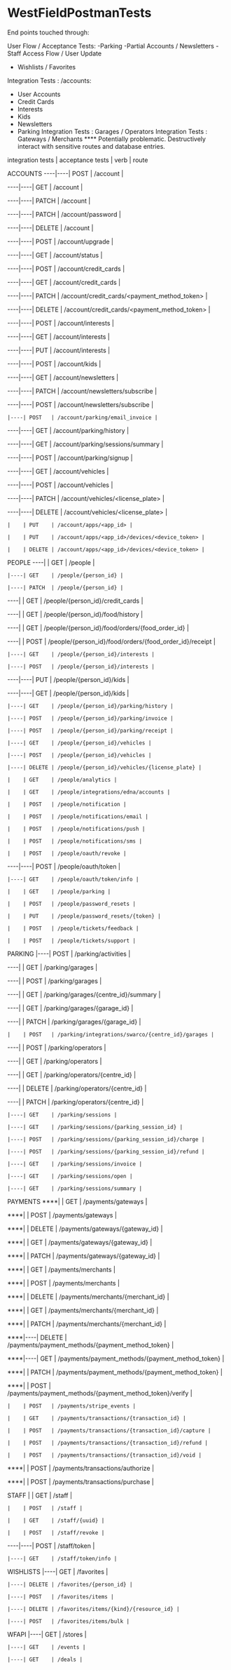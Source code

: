 # WestFieldPostmanTests


End points touched through:

User Flow / Acceptance Tests:
  -Parking
  -Partial Accounts / Newsletters
  -Staff Access Flow / User Update
  - Wishlists / Favorites

Integration Tests : /accounts:
  - User Accounts
  - Credit Cards
  - Interests
  - Kids
  - Newsletters
  - Parking
Integration Tests : Garages / Operators
Integration Tests : Gateways / Merchants  **** Potentially problematic. Destructively interact with sensitive routes and database entries.





integration tests | acceptance tests | verb | route

ACCOUNTS
----|----| POST   | /account |

----|----| GET    | /account |

----|----| PATCH  | /account |

----|----| PATCH  | /account/password |

----|----| DELETE | /account |

----|----| POST   | /account/upgrade |

----|----| GET    | /account/status |

----|----| POST   | /account/credit_cards |

----|----| GET    |	/account/credit_cards |

----|----| PATCH  |	/account/credit_cards/<payment_method_token> |

----|----| DELETE | /account/credit_cards/<payment_method_token> |

----|----| POST   | /account/interests |

----|----| GET    | /account/interests |

----|----| PUT    | /account/interests |

----|----| POST   | /account/kids |

----|----| GET    | /account/newsletters |

----|----| PATCH  | /account/newsletters/subscribe |

----|----| POST   | /account/newsletters/subscribe |

    |----| POST   | /account/parking/email_invoice |

----|----| GET    | /account/parking/history |

----|----| GET    | /account/parking/sessions/summary |

----|----| POST   | /account/parking/signup |

----|----| GET    | /account/vehicles |

----|----| POST   | /account/vehicles |

----|----| PATCH  | /account/vehicles/<license_plate> |

----|----| DELETE | /account/vehicles/<license_plate> |

    |    | PUT    | /account/apps/<app_id> |

    |    | PUT    | /account/apps/<app_id>/devices/<device_token> |

    |    | DELETE | /account/apps/<app_id>/devices/<device_token> |


PEOPLE
----|    | GET    | /people |

    |----| GET    | /people/{person_id} |

    |----| PATCH  | /people/{person_id} |

----|    | GET    | /people/{person_id}/credit_cards |

----|    | GET    | /people/{person_id}/food/history |

----|    | GET    | /people/{person_id}/food/orders/{food_order_id} |

----|    | POST   | /people/{person_id}/food/orders/{food_order_id}/receipt |

    |----| GET    | /people/{person_id}/interests |

    |----| POST   | /people/{person_id}/interests |

----|----| PUT    | /people/{person_id}/kids |

----|----| GET    | /people/{person_id}/kids |

    |----| GET    | /people/{person_id}/parking/history |

    |----| POST   | /people/{person_id}/parking/invoice |

    |----| POST   | /people/{person_id}/parking/receipt |

    |----| GET    | /people/{person_id}/vehicles |

    |----| POST   | /people/{person_id}/vehicles |

    |----| DELETE | /people/{person_id}/vehicles/{license_plate} |

    |    | GET    | /people/analytics |

    |    | GET    | /people/integrations/edna/accounts |

    |    | POST   | /people/notification |

    |    | POST   | /people/notifications/email |

    |    | POST   | /people/notifications/push |

    |    | POST   | /people/notifications/sms |

    |    | POST   | /people/oauth/revoke |

----|----| POST   | /people/oauth/token |

    |----| GET    | /people/oauth/token/info |

    |    | GET    | /people/parking |

    |    | POST   | /people/password_resets |

    |    | PUT    | /people/password_resets/{token} |

    |    | POST   | /people/tickets/feedback |

    |    | POST   | /people/tickets/support |


PARKING
    |----| POST   | /parking/activities |

----|    | GET    | /parking/garages |

----|    | POST   | /parking/garages |

----|    | GET    | /parking/garages/{centre_id}/summary |

----|    | GET    | /parking/garages/{garage_id} |

----|    | PATCH  | /parking/garages/{garage_id} |

    |    | POST   | /parking/integrations/swarco/{centre_id}/garages |

----|    | POST   | /parking/operators |

----|    | GET    | /parking/operators |

----|    | GET    | /parking/operators/{centre_id} |

----|    | DELETE | /parking/operators/{centre_id} |

----|    | PATCH  | /parking/operators/{centre_id} |

    |----| GET    | /parking/sessions |

    |----| GET    | /parking/sessions/{parking_session_id} |

    |----| POST   | /parking/sessions/{parking_session_id}/charge |

    |----| POST   | /parking/sessions/{parking_session_id}/refund |

    |----| GET    | /parking/sessions/invoice |

    |----| GET    | /parking/sessions/open |

    |----| GET    | /parking/sessions/summary |


PAYMENTS
****|    | GET    | /payments/gateways |

****|    | POST   | /payments/gateways |

****|    | DELETE | /payments/gateways/{gateway_id} |

****|    | GET    | /payments/gateways/{gateway_id} |

****|    | PATCH  | /payments/gateways/{gateway_id} |

****|    | GET    | /payments/merchants |

****|    | POST   | /payments/merchants |

****|    | DELETE | /payments/merchants/{merchant_id} |

****|    | GET    | /payments/merchants/{merchant_id} |

****|    | PATCH  | /payments/merchants/{merchant_id} |

****|----| DELETE | /payments/payment_methods/{payment_method_token} |

****|----| GET    | /payments/payment_methods/{payment_method_token} |

****|    | PATCH  | /payments/payment_methods/{payment_method_token} |

****|    | POST   | /payments/payment_methods/{payment_method_token}/verify |

    |    | POST   | /payments/stripe_events |

    |    | GET    | /payments/transactions/{transaction_id} |

    |    | POST   | /payments/transactions/{transaction_id}/capture |

    |    | POST   | /payments/transactions/{transaction_id}/refund |

    |    | POST   | /payments/transactions/{transaction_id}/void |

****|    | POST   | /payments/transactions/authorize |

****|    | POST   | /payments/transactions/purchase |


STAFF
    |    | GET    | /staff |

    |    | POST   | /staff |

    |    | GET    | /staff/{uuid} |

    |    | POST   | /staff/revoke |

----|----| POST   | /staff/token |

    |----| GET    | /staff/token/info |


WISHLISTS
    |----| GET    | /favorites |

    |----| DELETE | /favorites/{person_id} |

    |----| POST   | /favorites/items |

    |----| DELETE | /favorites/items/{kind}/{resource_id} |

    |----| POST   | /favorites/items/bulk |


WFAPI
    |----| GET    | /stores |

    |----| GET    | /events |

    |----| GET    | /deals |
